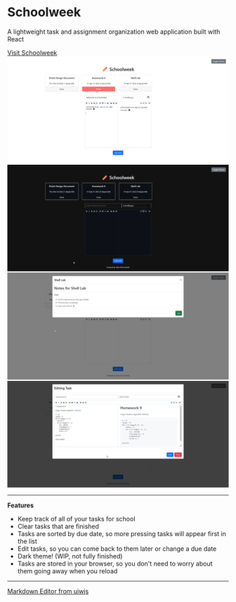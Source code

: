# Schoolweek

A lightweight task and assignment organization web application built with React

[Visit Schoolweek](http:/typicel.me/schoolweek)
![Image of schoolweek website](assets/demo.png)
![dark theme](assets/dark.png)
![viewing task](assets/viewing.png)
![Image of editing a task](assets/editing.png)

---

**Features**

- Keep track of all of your tasks for school
- Clear tasks that are finished
- Tasks are sorted by due date, so more pressing tasks will appear first in the list
- Edit tasks, so you can come back to them later or change a due date
- Dark theme! (WIP, not fully finished)
- Tasks are stored in your browser, so you don't need to worry about them going away when you reload

---

[Markdown Editor from uiwjs](https://github.com/uiwjs/react-md-editor)
